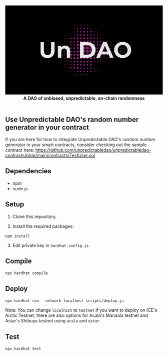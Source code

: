 <div align="center">
	<br/>
	<img src="./assets/logo.png"/>
	<br/>
	<div><b>A DAO of unbiased, unpredictable, on-chain randomness</b></div>
	<br/>
</div>

## Use Unpredictable DAO's random number generator in your contract

If you are here for how to integrate Unpredictable DAO's random number generator in your smart contracts, consider checking out the sample contract here: https://github.com/unpredictabledao/unpredictabledao-contracts/blob/main/contracts/TestUser.sol


## Dependencies

* npm
* node.js


## Setup

1. Clone this repository.

2. Install the required packages:
```
npm install
```

3. Edit private key in `hardhat.config.js`.


## Compile

```
npx hardhat compile
```


## Deploy

```
npx hardhat run --network localhost scripts/deploy.js
```

Note: You can change `localhost` to `testnet` if you want to deploy on ICE's Arctic Testnet, there are also options for Acala's Mandala testnet and Astar's Shibuya testnet using `acala` and `astar`.


## Test

```
npx hardhat test
```
